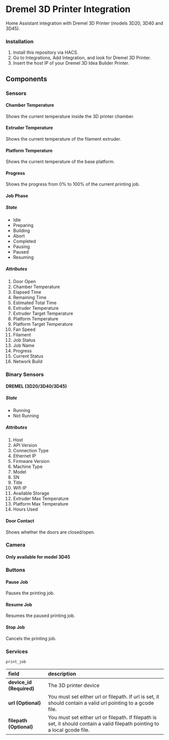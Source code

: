 # Dremel 3D Printer Integration

Home Assistant integration with Dremel 3D Printer (models 3D20, 3D40 and 3D45).

### Installation
1. Install this repository via HACS.
2. Go to Integrations, Add Integration, and look for Dremel 3D Printer.
3. Insert the host IP of your Dremel 3D Idea Builder Printer.

## Components

### Sensors

#### Chamber Temperature
Shows the current temperature inside the 3D printer chamber.

#### Extruder Temperature
Shows the current temperature of the filament extruder.

#### Platform Temperature
Shows the current temperature of the base platform.

#### Progress
Shows the progress from 0% to 100% of the current printing job.

#### Job Phase
##### State
* Idle
* Preparing
* Building
* Abort
* Completed
* Pausing
* Paused
* Resuming

##### Attributes
1. Door Open
2. Chamber Temperature
3. Elapsed Time
4. Remaining Time
5. Estimated Total Time
6. Extruder Temperature
7. Extruder Target Temperature
8. Platform Temperature
9. Platform Target Temperature
10. Fan Speed
11. Filament
12. Job Status
13. Job Name
14. Progress
15. Current Status
16. Network Build

### Binary Sensors

#### DREMEL (3D20/3D40/3D45)
##### State
* Running
* Not Running

##### Attributes
1. Host
2. API Version
3. Connection Type
4. Ethernet IP
5. Firmware Version
6. Machine Type
7. Model
8. SN
9. Title
10. Wifi IP
11. Available Storage
12. Extruder Max Temperature
13. Platform Max Temperature
14. Hours Used

#### Door Contact
Shows whether the doors are closed/open.

### Camera

#### Only available for model 3D45

### Buttons

#### Pause Job
Pauses the printing job.

#### Resume Job
Resumes the paused printing job.

#### Stop Job
Cancels the printing job.

### Services
`print_job`

field | description
:--- | :---
**device_id (Required)** | The 3D printer device
**url (Optional)** | You must set either url or filepath. If url is set, it should contain a valid url pointing to a gcode file.
**filepath (Optional)** | You must set either url or filepath. If filepath is set, it should contain a valid filepath pointing to a local gcode file.
